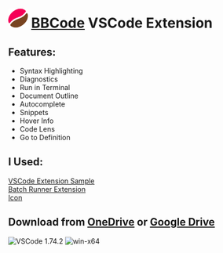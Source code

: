 # <img src="./icons/extension.png" height=40> [BBCode](https://github.com/BBpezsgo/Interpreter) VSCode Extension

## Features:

- Syntax Highlighting
- Diagnostics
- Run in Terminal
- Document Outline
- Autocomplete
- Snippets
- Hover Info
- Code Lens
- Go to Definition

## I Used:
[VSCode Extension Sample](https://github.com/microsoft/vscode-extension-samples/tree/main/lsp-sample)<br>
[Batch Runner Extension](https://github.com/nils-soderman/vscode-batch-runner)<br>
[Icon](https://www.iconexperience.com/o_collection/icons/?icon=coffee_bean)


## Download from [OneDrive](https://onedrive.live.com/download?cid=6AEB0DA011C539BF&resid=6AEB0DA011C539BF%2153988&authkey=ACPWTGklQbU9cNQ) or [Google Drive](https://drive.google.com/uc?export=download&id=1CGLaz2LX79XQnUM_QvMZW7iqrl5DyP-Z)
![VSCode 1.74.2](https://img.shields.io/badge/VSCode-1.74.2-0078d7.svg?logo=visual-studio-code&logoColor=white)
![win-x64](https://img.shields.io/badge/win-x64-0078D6?logo=windows&logoColor=white)
